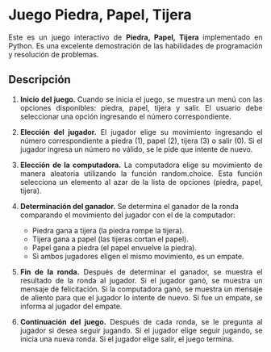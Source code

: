 # Juego Piedra, Papel, Tijera

<p align="justify">Este es un juego interactivo de <b>Piedra, Papel, Tijera </b> implementado en Python. Es una excelente demostración de las habilidades de programación y resolución de problemas.</p>

## Descripción

1. <p align="justify"><b> Inicio del juego. </b> Cuando se inicia el juego, se muestra un menú con las opciones disponibles: piedra, papel, tijera y salir. El usuario debe seleccionar una opción ingresando el número correspondiente. </p>

2. <p align="justify"><b> Elección del jugador.</b> El jugador elige su movimiento ingresando el número correspondiente a piedra (1), papel (2), tijera (3) o salir (0). Si el jugador ingresa un número no válido, se le pide que intente de nuevo.</p>

3. <p align="justify"><b> Elección de la computadora.</b> La computadora elige su movimiento de manera aleatoria utilizando la función random.choice. Esta función selecciona un elemento al azar de la lista de opciones (piedra, papel, tijera).</p>

4. <b> Determinación del ganador.</b> Se determina el ganador de la ronda comparando el movimiento del jugador con el de la computador:
   - Piedra gana a tijera (la piedra rompe la tijera).
   - Tijera gana a papel (las tijeras cortan el papel).
   - Papel gana a piedra (el papel envuelve la piedra).
   - Si ambos jugadores eligen el mismo movimiento, es un empate.

5. <p align="justify"><b>  Fin de la ronda.</b> Después de determinar el ganador, se muestra el resultado de la ronda al jugador. Si el jugador ganó, se muestra un mensaje de felicitación. Si la computadora ganó, se muestra un mensaje de aliento para que el jugador lo intente de nuevo. Si fue un empate, se informa al jugador del empate.</p>

6. <p align="justify"><b> Continuación del juego.</b> Después de cada ronda, se le pregunta al jugador si desea seguir jugando. Si el jugador elige seguir jugando, se inicia una nueva ronda. Si el jugador elige salir, el juego termina.</p>

